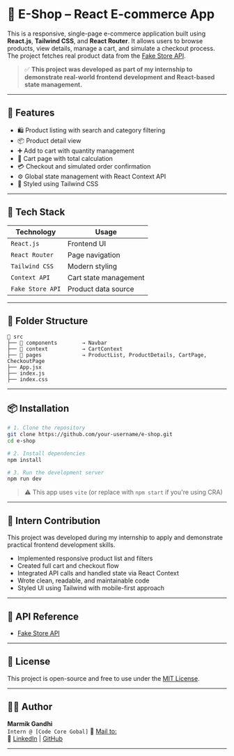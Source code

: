 # 🛒 E-Shop – React E-commerce App

This is a responsive, single-page e-commerce application built using **React.js**, **Tailwind CSS**, and **React Router**. It allows users to browse products, view details, manage a cart, and simulate a checkout process. The project fetches real product data from the [Fake Store API](https://fakestoreapi.com/).

> ✅ **This project was developed as part of my internship to demonstrate real-world frontend development and React-based state management.**

---

## 🚀 Features

- 🛍 Product listing with search and category filtering  
- 📦 Product detail view  
- ➕ Add to cart with quantity management  
- 🧾 Cart page with total calculation  
- 💳 Checkout and simulated order confirmation  
- ⚙️ Global state management with React Context API  
- 🎨 Styled using Tailwind CSS  

---

## 🧱 Tech Stack

| Technology       | Usage                          |
|------------------|-------------------------------|
| `React.js`       | Frontend UI                   |
| `React Router`   | Page navigation               |
| `Tailwind CSS`   | Modern styling                |
| `Context API`    | Cart state management         |
| `Fake Store API` | Product data source           |

---

## 📂 Folder Structure

```
📁 src
├── 📁 components        → Navbar
├── 📁 context           → CartContext
├── 📁 pages             → ProductList, ProductDetails, CartPage, CheckoutPage
├── App.jsx
├── index.js
├── index.css
```

---

## 📦 Installation

```bash
# 1. Clone the repository
git clone https://github.com/your-username/e-shop.git
cd e-shop

# 2. Install dependencies
npm install

# 3. Run the development server
npm run dev
```

> ⚠️ This app uses `vite` (or replace with `npm start` if you're using CRA)

---

## 📌 Intern Contribution

This project was developed during my internship to apply and demonstrate practical frontend development skills.

- Implemented responsive product list and filters  
- Created full cart and checkout flow  
- Integrated API calls and handled state via React Context  
- Wrote clean, readable, and maintainable code  
- Styled UI using Tailwind with mobile-first approach  

---

## 🔗 API Reference

- [Fake Store API](https://fakestoreapi.com/)

---

## 📃 License

This project is open-source and free to use under the [MIT License](LICENSE).

---

## 🙋‍♂️ Author

**Marmik Gandhi**  
`Intern @ [Code Core Gobal]` 
📧 [Mail to:](mailto:marmikgandhi@gamil.com)  
🔗 [LinkedIn](https://www.linkedin.com/in/marmik-gandhi-006a55323/) | [GitHub](https://github.com/MarmikGandhi)

---
